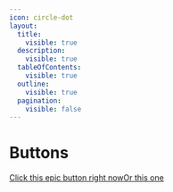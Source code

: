 ```yaml
---
icon: circle-dot
layout:
  title:
    visible: true
  description:
    visible: true
  tableOfContents:
    visible: true
  outline:
    visible: true
  pagination:
    visible: false
---
```


# Buttons

<a href="../" class="button primary">Click this epic button right now</a><a href="markdown.md" class="button secondary">Or this one</a>
